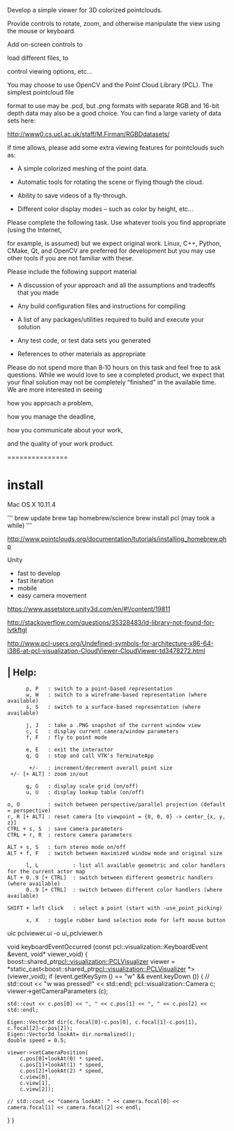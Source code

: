 Develop a simple viewer for 3D colorized pointclouds. 


Provide controls to 
rotate, 
zoom, 
and otherwise manipulate the view using the mouse or keyboard. 

Add on-screen controls to 

load different files, to 

control viewing options, etc...


You may choose to use OpenCV and the Point Cloud Library (PCL). The simplest pointcloud file

format to use may be .pcd, but .png formats with separate RGB and 16-bit depth data may also be a good choice. You can find a large variety of data sets here: 

http://www0.cs.ucl.ac.uk/staff/M.Firman/RGBDdatasets/

If time allows, please add some extra viewing features for pointclouds such as:

- A simple colorized meshing of the point data.

- Automatic tools for rotating the scene or flying though the cloud.

- Ability to save videos of a fly-through.

- Different color display modes – such as color by height, etc...



Please complete the following task. Use whatever tools you find appropriate (using the Internet,

for example, is assumed) but we expect original work. Linux, C++, Python, CMake, Qt, and OpenCV are preferred for development but you may use other tools if you are not familiar with these. 

Please include the following support material

- A discussion of your approach and all the assumptions and tradeoffs that you made 

- Any build configuration files and instructions for compiling

- A list of any packages/utilities required to build and execute your solution

- Any test code, or test data sets you generated

- References to other materials as appropriate

 

 Please do not spend more than 8‐10 hours on this task and feel free to ask questions. While we would love to see a completed product, we expect that your final solution may not be completely “finished” in the available time. We are more interested in seeing 


 how you approach a problem, 

 how you manage the deadline, 

 how you communicate about your work, 

 and the quality of your work product.

===============

# install

Mac OS X 10.11.4

'''
brew update
brew tap homebrew/science
brew install pcl  (may took a while)
'''

http://www.pointclouds.org/documentation/tutorials/installing_homebrew.php

Unity

- fast to develop
- fast iteration
- mobile
- easy camera movement

https://www.assetstore.unity3d.com/en/#!/content/19811


http://stackoverflow.com/questions/35328483/ld-library-not-found-for-lvtkftgl

http://www.pcl-users.org/Undefined-symbols-for-architecture-x86-64-i386-at-pcl-visualization-CloudViewer-CloudViewer-td3478272.html

| Help:
-------
          p, P   : switch to a point-based representation
          w, W   : switch to a wireframe-based representation (where available)
          s, S   : switch to a surface-based representation (where available)

          j, J   : take a .PNG snapshot of the current window view
          c, C   : display current camera/window parameters
          f, F   : fly to point mode

          e, E   : exit the interactor
          q, Q   : stop and call VTK's TerminateApp

           +/-   : increment/decrement overall point size
     +/- [+ ALT] : zoom in/out 

          g, G   : display scale grid (on/off)
          u, U   : display lookup table (on/off)

    o, O         : switch between perspective/parallel projection (default = perspective)
    r, R [+ ALT] : reset camera [to viewpoint = {0, 0, 0} -> center_{x, y, z}]
    CTRL + s, S  : save camera parameters
    CTRL + r, R  : restore camera parameters

    ALT + s, S   : turn stereo mode on/off
    ALT + f, F   : switch between maximized window mode and original size

          l, L           : list all available geometric and color handlers for the current actor map
    ALT + 0..9 [+ CTRL]  : switch between different geometric handlers (where available)
          0..9 [+ CTRL]  : switch between different color handlers (where available)

    SHIFT + left click   : select a point (start with -use_point_picking)

          x, X   : toggle rubber band selection mode for left mouse button



uic pclviewer.ui -o ui_pclviewer.h 


void keyboardEventOccurred (const pcl::visualization::KeyboardEvent &event,
                            void* viewer_void)
{
  boost::shared_ptr<pcl::visualization::PCLVisualizer> viewer = *static_cast<boost::shared_ptr<pcl::visualization::PCLVisualizer> *> (viewer_void);
  if (event.getKeySym () == "w" && event.keyDown ())
  {
    // std::cout << "w was pressed!" << std::endl;
    pcl::visualization::Camera c;
    viewer->getCameraParameters (c);

    std::cout << c.pos[0] << ", " << c.pos[1] << ", " << c.pos[2] << std::endl;

    Eigen::Vector3d dir(c.focal[0]-c.pos[0], c.focal[1]-c.pos[1], c.focal[2]-c.pos[2]);
    Eigen::Vector3d lookAt= dir.normalized();
    double speed = 0.5;

    viewer->setCameraPosition(
        c.pos[0]+lookAt(0) * speed,
        c.pos[1]+lookAt(1) * speed,
        c.pos[2]+lookAt(2) * speed,
        c.view[0],
        c.view[1],
        c.view[2]);

    // std::cout << "camera lookAt: " << camera.focal[0] << camera.focal[1] << camera.focal[2] << endl;
  }
}

